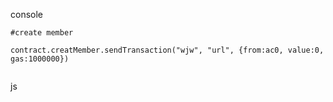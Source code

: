 console 

```
#create member

contract.creatMember.sendTransaction("wjw", "url", {from:ac0, value:0, gas:1000000})


```


js

```

```


